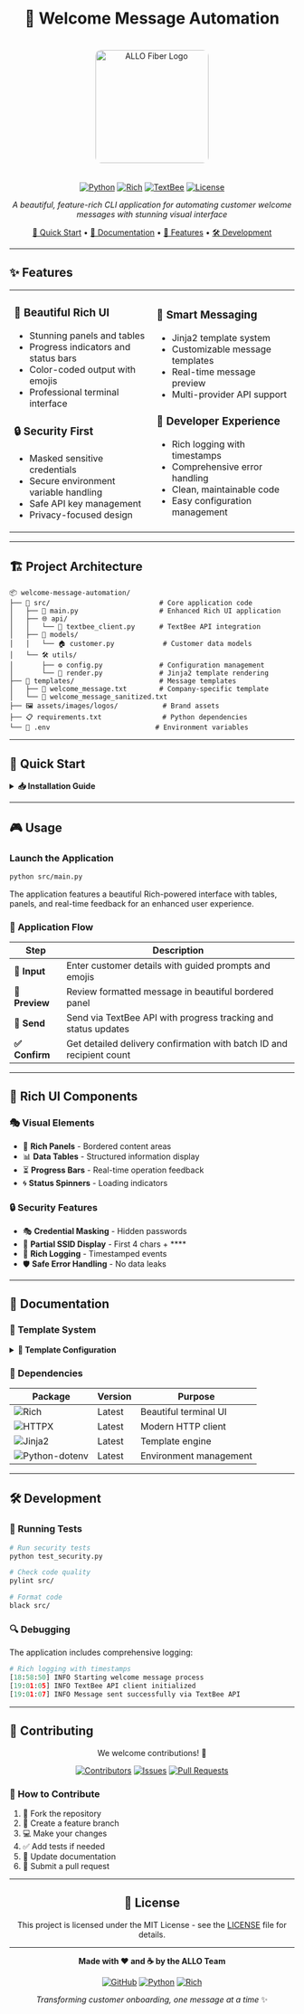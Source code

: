 <div align="center">

# 🎉 Welcome Message Automation

<img src="assets/images/logos/allo-dimensional.webp" alt="ALLO Fiber Logo" width="200" style="border-radius: 10px; margin: 20px 0;"/>

[![Python](https://img.shields.io/badge/Python-3.13+-blue.svg?style=for-the-badge&logo=python&logoColor=white)](https://python.org)
[![Rich](https://img.shields.io/badge/Rich-Terminal-brightgreen.svg?style=for-the-badge&logo=python&logoColor=white)](https://rich.readthedocs.io/)
[![TextBee](https://img.shields.io/badge/TextBee-API-orange.svg?style=for-the-badge)](https://textbee.dev)
[![License](https://img.shields.io/badge/License-MIT-yellow.svg?style=for-the-badge)](LICENSE)

*A beautiful, feature-rich CLI application for automating customer welcome messages with stunning visual interface*

[🚀 Quick Start](#-quick-start) • [📖 Documentation](#-documentation) • [🎨 Features](#-features) • [🛠️ Development](#️-development)

</div>

---

## ✨ Features

<table>
<tr>
<td width="50%">

### 🎨 **Beautiful Rich UI**

- Stunning panels and tables
- Progress indicators and status bars
- Color-coded output with emojis
- Professional terminal interface

### 🔒 **Security First**

- Masked sensitive credentials
- Secure environment variable handling
- Safe API key management
- Privacy-focused design

</td>
<td width="50%">

### 📱 **Smart Messaging**

- Jinja2 template system
- Customizable message templates
- Real-time message preview
- Multi-provider API support

### 🚀 **Developer Experience**

- Rich logging with timestamps
- Comprehensive error handling
- Clean, maintainable code
- Easy configuration management

</td>
</tr>
</table>

---

## 🏗️ Project Architecture

```
📦 welcome-message-automation/
├── 🎯 src/                           # Core application code
│   ├── 🚀 main.py                    # Enhanced Rich UI application
│   ├── 🌐 api/
│   │   └── 📡 textbee_client.py      # TextBee API integration
│   ├── 👥 models/
│   │   └── 🏠 customer.py            # Customer data models
│   └── 🛠️ utils/
│       ├── ⚙️ config.py              # Configuration management
│       └── 🎨 render.py              # Jinja2 template rendering
├── 📄 templates/                     # Message templates
│   ├── 💌 welcome_message.txt        # Company-specific template
│   └── 🧾 welcome_message_sanitized.txt
├── 🖼️ assets/images/logos/           # Brand assets
├── 📋 requirements.txt               # Python dependencies
└── 🔐 .env                          # Environment variables
```

---

## 🚀 Quick Start

<details>
<summary><strong>📥 Installation Guide</strong></summary>

### 1️⃣ Clone the Repository

```bash
git clone https://github.com/H2OKing89/welcome-message-automation.git
cd welcome-message-automation
```

### 2️⃣ Set Up Python Environment

```bash
# Create virtual environment
python -m venv .venv

# Activate environment
# Windows:
.venv\Scripts\activate
# macOS/Linux:
source .venv/bin/activate
```

### 3️⃣ Install Dependencies

```bash
pip install -r requirements.txt
```

### 4️⃣ Configure Environment

Create `.env` file with your TextBee credentials:

```env
TEXTBEE_API=your_api_key_here
TEXTBEE_DEVICE_ID=your_device_id_here
```

</details>

---

## 🎮 Usage

### Launch the Application

```bash
python src/main.py
```

The application features a beautiful Rich-powered interface with tables, panels, and real-time feedback for an enhanced user experience.

### 🔄 Application Flow

| Step | Description |
|------|-------------|
| **📝 Input** | Enter customer details with guided prompts and emojis |
| **👀 Preview** | Review formatted message in beautiful bordered panel |
| **🚀 Send** | Send via TextBee API with progress tracking and status updates |
| **✅ Confirm** | Get detailed delivery confirmation with batch ID and recipient count |

---

## 🎨 Rich UI Components

### 🎭 Visual Elements
- 🎨 **Rich Panels** - Bordered content areas
- 📊 **Data Tables** - Structured information display  
- ⏳ **Progress Bars** - Real-time operation feedback
- 🌀 **Status Spinners** - Loading indicators

### 🔒 Security Features
- 🎭 **Credential Masking** - Hidden passwords
- 🔐 **Partial SSID Display** - First 4 chars + ****
- 📝 **Rich Logging** - Timestamped events
- 🛡️ **Safe Error Handling** - No data leaks

---

## 📖 Documentation

### 🎨 Template System

<details>
<summary><strong>🔧 Template Configuration</strong></summary>

#### Available Variables

```jinja2
{{ customer_name }}      # Customer's full name
{{ account_number }}     # Account identifier
{{ ssid }}              # Wi-Fi network name
{{ password }}          # Wi-Fi password
{{ company_name }}      # Your company name
{{ support_phone }}     # Support contact
{{ service_type }}      # Service category
{{ technician_name }}   # Tech name
{{ technician_title }}  # Tech position
{{ technician_email }}  # Tech email
```

#### Template Example

```html
<div style="background: #f8f9fa; padding: 15px; border-left: 4px solid #007bff; border-radius: 5px;">
Welcome to {{ company_name }}, {{ customer_name }}! 🎉

Your {{ service_type }} internet is ready!

📶 Network: {{ ssid }}
🔑 Password: {{ password }}
📞 Support: {{ support_phone }}

{{ technician_name }}
{{ technician_title }}
</div>
```

</details>

### 🔧 Dependencies

<div align="center">

| Package | Version | Purpose |
|---------|---------|---------|
| ![Rich](https://img.shields.io/badge/rich-14.1.0+-brightgreen?style=flat-square) | Latest | Beautiful terminal UI |
| ![HTTPX](https://img.shields.io/badge/httpx-0.28.1+-blue?style=flat-square) | Latest | Modern HTTP client |
| ![Jinja2](https://img.shields.io/badge/jinja2-3.1.6+-red?style=flat-square) | Latest | Template engine |
| ![Python-dotenv](https://img.shields.io/badge/python--dotenv-1.1.1+-yellow?style=flat-square) | Latest | Environment management |

</div>

---

## 🛠️ Development

### 🧪 Running Tests

```bash
# Run security tests
python test_security.py

# Check code quality
pylint src/

# Format code
black src/
```

### 🔍 Debugging

The application includes comprehensive logging:

```python
# Rich logging with timestamps
[18:58:50] INFO Starting welcome message process
[19:01:05] INFO TextBee API client initialized
[19:01:07] INFO Message sent successfully via TextBee API
```

---

## 🤝 Contributing

<div align="center">

We welcome contributions! 🎉

[![Contributors](https://img.shields.io/github/contributors/H2OKing89/welcome-message-automation?style=for-the-badge)](https://github.com/H2OKing89/welcome-message-automation/graphs/contributors)
[![Issues](https://img.shields.io/github/issues/H2OKing89/welcome-message-automation?style=for-the-badge)](https://github.com/H2OKing89/welcome-message-automation/issues)
[![Pull Requests](https://img.shields.io/github/issues-pr/H2OKing89/welcome-message-automation?style=for-the-badge)](https://github.com/H2OKing89/welcome-message-automation/pulls)

</div>

### 🎯 How to Contribute

1. 🍴 Fork the repository
2. 🌿 Create a feature branch
3. 💻 Make your changes
4. ✅ Add tests if needed
5. 📝 Update documentation
6. 🚀 Submit a pull request

---

<div align="center">

## 📄 License

This project is licensed under the MIT License - see the [LICENSE](LICENSE) file for details.

---

**Made with ❤️ and ☕ by the ALLO Team**

[![GitHub](https://img.shields.io/badge/GitHub-100000?style=for-the-badge&logo=github&logoColor=white)](https://github.com/H2OKing89/welcome-message-automation)
[![Python](https://img.shields.io/badge/Python-FFD43B?style=for-the-badge&logo=python&logoColor=blue)](https://python.org)
[![Rich](https://img.shields.io/badge/Rich-Terminal-brightgreen?style=for-the-badge)](https://rich.readthedocs.io/)

*Transforming customer onboarding, one message at a time* ✨

</div>
